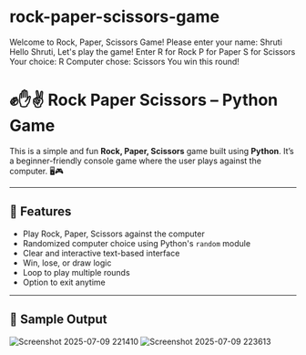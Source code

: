 # rock-paper-scissors-game
Welcome to Rock, Paper, Scissors Game!
Please enter your name: Shruti
Hello Shruti, Let's play the game! 
Enter 
R for Rock 
P for Paper 
S for Scissors 
Your choice: R 
Computer chose: Scissors 
You win this round!
# ✊✋✌️ Rock Paper Scissors – Python Game

This is a simple and fun **Rock, Paper, Scissors** game built using **Python**. It’s a beginner-friendly console game where the user plays against the computer. 🖥️🎮

---

## 🎯 Features

- Play Rock, Paper, Scissors against the computer
- Randomized computer choice using Python's `random` module
- Clear and interactive text-based interface
- Win, lose, or draw logic
- Loop to play multiple rounds
- Option to exit anytime

---

## 📸 Sample Output
![Screenshot 2025-07-09 221410](https://github.com/user-attachments/assets/55681954-8829-4bb8-8f2b-0d56d76dd8f5)
![Screenshot 2025-07-09 223613](https://github.com/user-attachments/assets/993d80d7-a90e-4331-b73f-b1ce174098d8)
